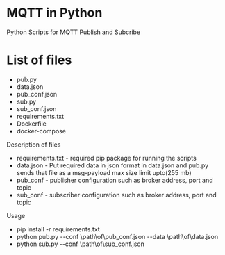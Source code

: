 # MQTT in Python
Python Scripts for MQTT Publish and Subcribe
# List of files
- pub.py 
- data.json
- pub_conf.json
- sub.py
- sub_conf.json
- requirements.txt
- Dockerfile
- docker-compose

Description of files

- requirements.txt - required pip package for running the scripts
- data.json - Put required data in json format in data.json and pub.py sends that file as a msg-payload max size limit upto(255 mb)
- pub_conf - publisher configuration such as broker address, port and topic
- sub_conf - subscriber configuration such as broker address, port and topic

Usage

- pip install -r requirements.txt
- python pub.py --conf \path\of\pub_conf.json --data \path\of\data.json
- python sub.py --conf \path\of\sub_conf.json
